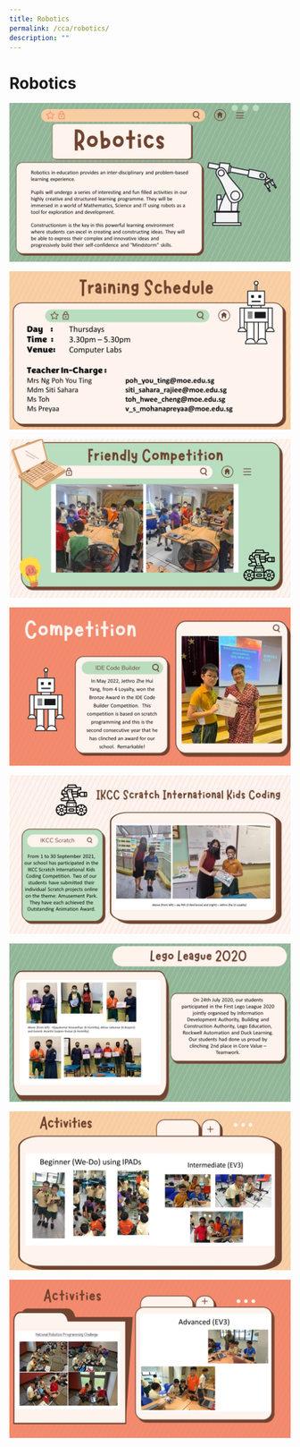 ```yaml
---
title: Robotics
permalink: /cca/robotics/
description: ""
---
```

# Robotics

![](/images/Departments/PE,%20CCA%20and%20Aesthetics/Cca/Robotics/Slide1%20(5).jpg)

![](/images/Departments/PE,%20CCA%20and%20Aesthetics/Cca/Robotics/Slide2%20(51).jpg)

![](/images/Departments/PE,%20CCA%20and%20Aesthetics/Cca/Robotics/RC%201.jpg)

![](/images/Departments/PE,%20CCA%20and%20Aesthetics/Cca/Robotics/Slide4%20(5).jpg)

![](/images/Departments/PE,%20CCA%20and%20Aesthetics/Cca/Robotics/RC2.jpg)

![](/images/Departments/PE,%20CCA%20and%20Aesthetics/Cca/Robotics/RC3.jpg)

![](/images/Departments/PE,%20CCA%20and%20Aesthetics/Cca/Robotics/RC4.jpg)

![](/images/Departments/PE,%20CCA%20and%20Aesthetics/Cca/Robotics/RC5.jpg)